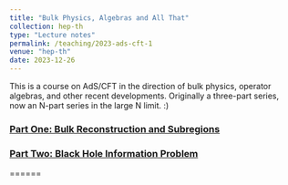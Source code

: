 ```yaml
---
title: "Bulk Physics, Algebras and All That"
collection: hep-th
type: "Lecture notes"
permalink: /teaching/2023-ads-cft-1
venue: "hep-th"
date: 2023-12-26
---
```


This is a course on AdS/CFT in the direction of bulk physics, operator algebras, and other recent developments. Originally a three-part series, now an N-part series in the large N limit. :)

<h3><a href="https://vkalvakotamath.github.io/files/Bulk_Physics__Algebras_and_All_That_Part_One.pdf">Part One: Bulk Reconstruction and Subregions</a></h3>

<h3><a href="https://vkalvakotamath.github.io/files/Bulk_Physics__Algebras_and_All_That_Part_Two.pdf">Part Two: Black Hole Information Problem</a></h3>

======
